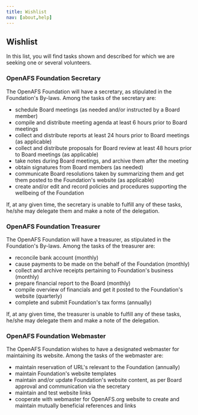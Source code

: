 ```yaml
---
title: Wishlist
nav: [about,help]
---
```


## Wishlist ##

In this list, you will find tasks shown and described for which we are seeking one or several volunteers.

### OpenAFS Foundation Secretary ###

The OpenAFS Foundation will have a secretary, as stipulated in the Foundation's By-laws.  Among the tasks of the secretary are:
  - schedule Board meetings (as needed and/or instructed by a Board member)
  - compile and distribute meeting agenda at least 6 hours prior to Board meetings
  - collect and distribute reports at least 24 hours prior to Board meetings (as applicable)
  - collect and distribute proposals for Board review at least 48 hours prior to Board meetings (as applicable)
  - take notes during Board meetings, and archive them after the meeting
  - obtain signatures from Board members (as needed)
  - communicate Board resolutions taken by summarizing them and get them posted to the Foundation's website (as applicable)
  - create and/or edit and record policies and procedures supporting the wellbeing of the Foundation
 
If, at any given time, the secretary is unable to fulfill any of these tasks, he/she may delegate them and make a note of the delegation.  


### OpenAFS Foundation Treasurer ###

The OpenAFS Foundation will have a treasurer, as stipulated in the Foundation's By-laws.  Among the tasks of the treasurer are:
  - reconcile bank account (monthly)
  - cause payments to be made on the behalf of the Foundation (monthly)
  - collect and archive receipts pertaining to Foundation's business (monthly)
  - prepare financial report to the Board (monthly)
  - compile overview of financials and get it posted to the Foundation's website (quarterly)
  - complete and submit Foundation's tax forms (annually)

If, at any given time, the treasurer is unable to fulfill any of these tasks, he/she may delegate them and make a note of the delegation.  
  

###  OpenAFS Foundation Webmaster ###

The OpenAFS Foundation wishes to have a designated webmaster for maintaining its website.  Among the tasks of the webmaster are:
  - maintain reservation of URL's relevant to the Foundation (annually)
  - maintain Foundation's website templates
  - maintain and/or update Foundation's website content, as per Board approval and communication via the secretary
  - maintain and test website links
  - cooperate with webmaster for OpenAFS.org website to create and maintain mutually beneficial references and links


